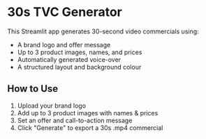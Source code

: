 # 30s TVC Generator

This Streamlit app generates 30-second video commercials using:
- A brand logo and offer message
- Up to 3 product images, names, and prices
- Automatically generated voice-over
- A structured layout and background colour

## How to Use
1. Upload your brand logo
2. Add up to 3 product images with names & prices
3. Set an offer and call-to-action message
4. Click "Generate" to export a 30s .mp4 commercial